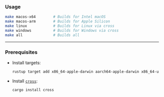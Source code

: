 ###  Usage

```bash
make macos-x64        # Builds for Intel macOS
make macos-arm        # Builds for Apple Silicon
make linux            # Builds for Linux via cross
make windows          # Builds for Windows via cross
make all              # Builds all
```

---

### Prerequisites

* Install targets:

  ```bash
  rustup target add x86_64-apple-darwin aarch64-apple-darwin x86_64-unknown-linux-gnu x86_64-pc-windows-msvc
  ```

* Install [`cross`](https://github.com/cross-rs/cross):

  ```bash
  cargo install cross
  ```
